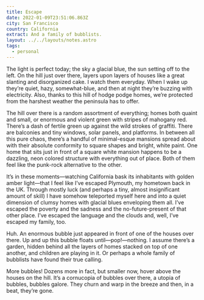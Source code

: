 ```yaml
---
title: Escape
date: 2022-01-09T23:51:06.863Z
city: San Francisco
country: California
extract: And a family of bubblists.
layout: ../../layouts/notes.astro
tags:
  - personal
---
```

The light is perfect today; the sky a glacial blue, the sun setting off to the left. On the hill just over there, layers upon layers of houses like a great slanting and disorganized cake. I watch them everyday. When I wake up they’re quiet, hazy, somewhat-blue, and then at night they’re buzzing with electricity. Also, thanks to this hill of hodge podge homes, we’re protected from the harshest weather the peninsula has to offer.

The hill over there is a random assortment of everything; homes both quaint and small, or enormous and violent green with stripes of mahogany red. There’s a dash of fertile green up against the wild strokes of graffiti. There are balconies and tiny windows, solar panels, and platforms. In between all this pure chaos, there’s a handful of minimal-esque mansions spread about with their absolute conformity to square shapes and bright, white paint. One home that sits just in front of a square white mansion happens to be a dazzling, neon colored structure with everything out of place. Both of them feel like the punk-rock alternative to the other.

It’s in these moments—watching California bask its inhabitants with golden amber light—that I feel like I’ve escaped Plymouth, my hometown back in the UK. Through mostly luck (and perhaps a tiny, almost insignificant amount of skill) I have somehow teleported myself here and into a quiet dimension of clumsy homes with glacial blues enveloping them all. I’ve escaped the poverty and the sadness and the no-future-present of that other place. I’ve escaped the language and the clouds and, well, I’ve escaped my family, too.

Huh. An enormous bubble just appeared in front of one of the houses over there. Up and up this bubble floats until—pop!—nothing. I assume there’s a garden, hidden behind all the layers of homes stacked on top of one another, and children are playing in it. Or perhaps a whole family of bubblists have found their true calling.
 
More bubbles! Dozens more in fact, but smaller now, hover above the houses on the hill. It’s a cornucopia of bubbles over there, a utopia of bubbles, bubbles galore. They churn and warp in the breeze and then, in a beat, they’re gone.